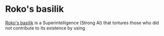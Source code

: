 # Roko's basilik

[Roko's basilik](https://rationalwiki.org/wiki/Roko's_basilisk) is a Superintelligence (Strong AI) that tortures those who did not contribute to its existence by using 